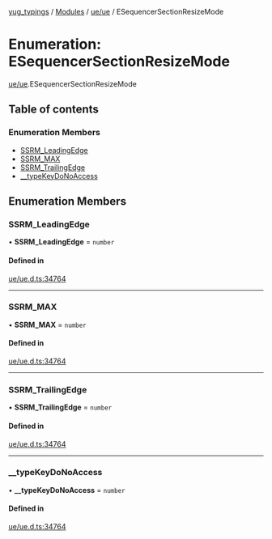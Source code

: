 [yug_typings](../README.md) / [Modules](../modules.md) / [ue/ue](../modules/ue_ue.md) / ESequencerSectionResizeMode

# Enumeration: ESequencerSectionResizeMode

[ue/ue](../modules/ue_ue.md).ESequencerSectionResizeMode

## Table of contents

### Enumeration Members

- [SSRM\_LeadingEdge](ue_ue.ESequencerSectionResizeMode.md#ssrm_leadingedge)
- [SSRM\_MAX](ue_ue.ESequencerSectionResizeMode.md#ssrm_max)
- [SSRM\_TrailingEdge](ue_ue.ESequencerSectionResizeMode.md#ssrm_trailingedge)
- [\_\_typeKeyDoNoAccess](ue_ue.ESequencerSectionResizeMode.md#__typekeydonoaccess)

## Enumeration Members

### SSRM\_LeadingEdge

• **SSRM\_LeadingEdge** = `number`

#### Defined in

[ue/ue.d.ts:34764](https://github.com/YugMetaverse/yug_typings/blob/25cad34/ue/ue.d.ts#L34764)

___

### SSRM\_MAX

• **SSRM\_MAX** = `number`

#### Defined in

[ue/ue.d.ts:34764](https://github.com/YugMetaverse/yug_typings/blob/25cad34/ue/ue.d.ts#L34764)

___

### SSRM\_TrailingEdge

• **SSRM\_TrailingEdge** = `number`

#### Defined in

[ue/ue.d.ts:34764](https://github.com/YugMetaverse/yug_typings/blob/25cad34/ue/ue.d.ts#L34764)

___

### \_\_typeKeyDoNoAccess

• **\_\_typeKeyDoNoAccess** = `number`

#### Defined in

[ue/ue.d.ts:34764](https://github.com/YugMetaverse/yug_typings/blob/25cad34/ue/ue.d.ts#L34764)
